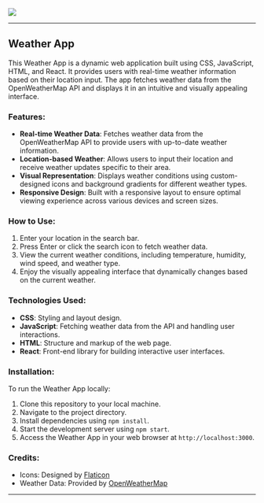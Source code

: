 <img src="https://i0.wp.com/9to5mac.com/wp-content/uploads/sites/6/2023/04/Apple-Weather-app.jpg?resize=1200%2C628&quality=82&strip=all&ssl=1" >  

---

## Weather App

This Weather App is a dynamic web application built using CSS, JavaScript, HTML, and React. It provides users with real-time weather information based on their location input. The app fetches weather data from the OpenWeatherMap API and displays it in an intuitive and visually appealing interface.

### Features:
- **Real-time Weather Data**: Fetches weather data from the OpenWeatherMap API to provide users with up-to-date weather information.
- **Location-based Weather**: Allows users to input their location and receive weather updates specific to their area.
- **Visual Representation**: Displays weather conditions using custom-designed icons and background gradients for different weather types.
- **Responsive Design**: Built with a responsive layout to ensure optimal viewing experience across various devices and screen sizes.

### How to Use:
1. Enter your location in the search bar.
2. Press Enter or click the search icon to fetch weather data. 
3. View the current weather conditions, including temperature, humidity, wind speed, and weather type.
4. Enjoy the visually appealing interface that dynamically changes based on the current weather.

### Technologies Used:
- **CSS**: Styling and layout design.
- **JavaScript**: Fetching weather data from the API and handling user interactions.
- **HTML**: Structure and markup of the web page.
- **React**: Front-end library for building interactive user interfaces.


### Installation:
To run the Weather App locally:
1. Clone this repository to your local machine.
2. Navigate to the project directory.
3. Install dependencies using `npm install`.
4. Start the development server using `npm start`.
5. Access the Weather App in your web browser at `http://localhost:3000`.

### Credits:
- Icons: Designed by [Flaticon](https://www.flaticon.com/)
- Weather Data: Provided by [OpenWeatherMap](https://openweathermap.org/)

---

